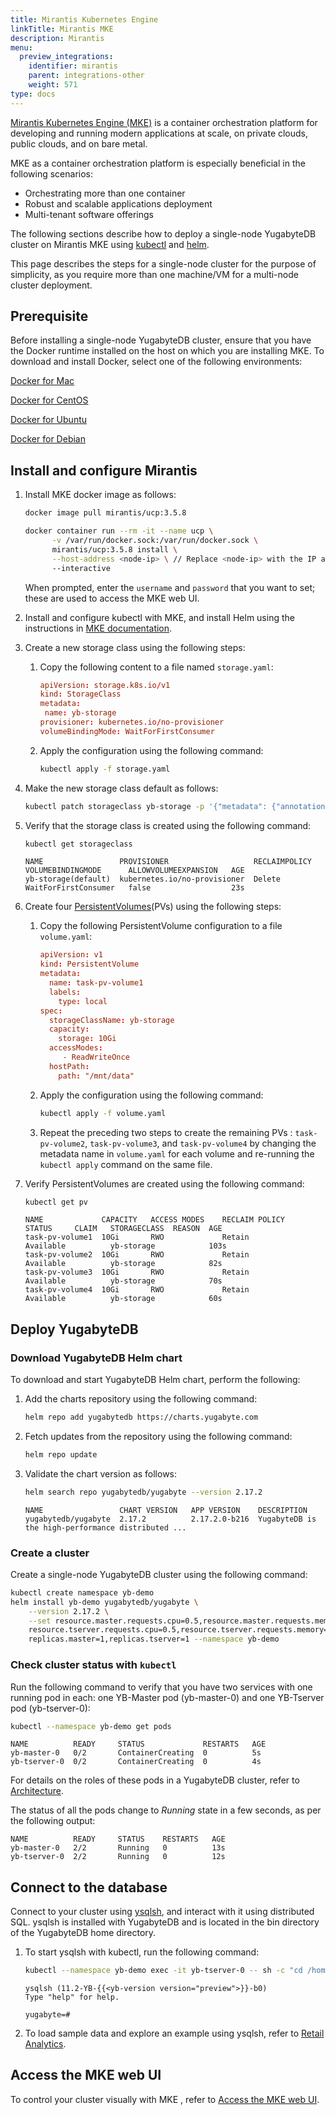 ```yaml
---
title: Mirantis Kubernetes Engine
linkTitle: Mirantis MKE
description: Mirantis
menu:
  preview_integrations:
    identifier: mirantis
    parent: integrations-other
    weight: 571
type: docs
---
```


[Mirantis Kubernetes Engine (MKE)](https://docs.mirantis.com/mke/3.5/overview.html) is a container orchestration platform for developing and running modern applications at scale, on private clouds, public clouds, and on bare metal.

MKE as a container orchestration platform is especially beneficial in the following scenarios:

- Orchestrating more than one container
- Robust and scalable applications deployment
- Multi-tenant software offerings

The following sections describe how to deploy a single-node YugabyteDB cluster on Mirantis MKE using [kubectl](https://kubernetes.io/docs/reference/kubectl/) and [helm](https://helm.sh/).

This page describes the steps for a single-node cluster for the purpose of simplicity, as you require more than one machine/VM for a multi-node cluster deployment.

## Prerequisite

Before installing a single-node YugabyteDB cluster, ensure that you have the Docker runtime installed on the host on which you are installing MKE. To download and install Docker, select one of the following environments:

<i class="fa-brands fa-apple" aria-hidden="true"></i> [Docker for Mac](https://store.docker.com/editions/community/docker-ce-desktop-mac)

<i class="fa-brands fa-centos"></i> [Docker for CentOS](https://store.docker.com/editions/community/docker-ce-server-centos)

<i class="fa-brands fa-ubuntu"></i> [Docker for Ubuntu](https://store.docker.com/editions/community/docker-ce-server-ubuntu)

<i class="icon-debian"></i> [Docker for Debian](https://store.docker.com/editions/community/docker-ce-server-debian)

## Install and configure Mirantis

1. Install MKE docker image as follows:

    ```sh
    docker image pull mirantis/ucp:3.5.8
    ```

    ```sh
    docker container run --rm -it --name ucp \
          -v /var/run/docker.sock:/var/run/docker.sock \
          mirantis/ucp:3.5.8 install \
          --host-address <node-ip> \ // Replace <node-ip> with the IP address of your machine.
          --interactive
    ```

    When prompted, enter the `username` and `password` that you want to set; these are used to access the MKE web UI.

1. Install and configure kubectl with MKE, and install Helm using the instructions in [MKE documentation](https://docs.mirantis.com/mke/3.5/ops/access-cluster/configure-kubectl.html?highlight=kubectl).

1. Create a new storage class using the following steps:

    1. ​​Copy the following content to a file named `storage.yaml`:

        ```conf
        apiVersion: storage.k8s.io/v1
        kind: StorageClass
        metadata:
         name: yb-storage
        provisioner: kubernetes.io/no-provisioner
        volumeBindingMode: WaitForFirstConsumer
        ```

    1. Apply the configuration using the following command:

        ```sh
        kubectl apply -f storage.yaml
        ```

1. Make the new storage class default as follows:

    ```sh
    kubectl patch storageclass yb-storage -p '{"metadata": {"annotations":{"storageclass.kubernetes.io/is-default-class":"true"}}}'
    ```

1. Verify that the storage class is created using the following command:

    ```sh
    kubectl get storageclass
    ```

    ```output
    NAME                 PROVISIONER                   RECLAIMPOLICY   VOLUMEBINDINGMODE      ALLOWVOLUMEEXPANSION   AGE
    yb-storage(default)  kubernetes.io/no-provisioner  Delete          WaitForFirstConsumer   false                  23s
    ```

1. Create four [PersistentVolumes](https://kubernetes.io/docs/concepts/storage/persistent-volumes/)(PVs) using the following steps:

    1. Copy the following PersistentVolume configuration to a file `volume.yaml`:

        ```conf
        apiVersion: v1
        kind: PersistentVolume
        metadata:
          name: task-pv-volume1
          labels:
            type: local
        spec:
          storageClassName: yb-storage
          capacity:
            storage: 10Gi
          accessModes:
             - ReadWriteOnce
          hostPath:
            path: "/mnt/data"
        ```

    1. Apply the configuration using the following command:

        ```sh
        kubectl apply -f volume.yaml
        ```

    1. Repeat the preceding two steps to create the remaining PVs : `task-pv-volume2`, `task-pv-volume3`, and `task-pv-volume4` by changing the metadata name in `volume.yaml` for each volume and re-running the `kubectl apply` command on the same file.

1. Verify PersistentVolumes are created using the following command:

    ```sh
    kubectl get pv
    ```

    ```output
    NAME             CAPACITY   ACCESS MODES    RECLAIM POLICY    STATUS     CLAIM   STORAGECLASS  REASON  AGE
    task-pv-volume1  10Gi       RWO             Retain            Available          yb-storage            103s
    task-pv-volume2  10Gi       RWO             Retain            Available          yb-storage            82s
    task-pv-volume3  10Gi       RWO             Retain            Available          yb-storage            70s
    task-pv-volume4  10Gi       RWO             Retain            Available          yb-storage            60s
    ```

## Deploy YugabyteDB

### Download YugabyteDB Helm chart

To download and start YugabyteDB Helm chart, perform the following:

1. Add the charts repository using the following command:

    ```sh
    helm repo add yugabytedb https://charts.yugabyte.com
    ```

1. Fetch updates from the repository using the following command:

    ```sh
    helm repo update
    ```

1. Validate the chart version as follows:

    ```sh
    helm search repo yugabytedb/yugabyte --version 2.17.2
    ```

    ```output
    NAME                 CHART VERSION   APP VERSION    DESCRIPTION
    yugabytedb/yugabyte  2.17.2          2.17.2.0-b216  YugabyteDB is the high-performance distributed ...
    ```

### Create a cluster

Create a single-node YugabyteDB cluster using the following command:

```sh
kubectl create namespace yb-demo
helm install yb-demo yugabytedb/yugabyte \
    --version 2.17.2 \
    --set resource.master.requests.cpu=0.5,resource.master.requests.memory=0.5Gi,\
    resource.tserver.requests.cpu=0.5,resource.tserver.requests.memory=0.5Gi,\
    replicas.master=1,replicas.tserver=1 --namespace yb-demo
```

### Check cluster status with `kubectl`

Run the following command to verify that you have two services with one running pod in each: one YB-Master pod (yb-master-0) and one YB-Tserver pod (yb-tserver-0):

```sh
kubectl --namespace yb-demo get pods
```

```output
NAME          READY     STATUS             RESTARTS   AGE
yb-master-0   0/2       ContainerCreating  0          5s
yb-tserver-0  0/2       ContainerCreating  0          4s
```

For details on the roles of these pods in a YugabyteDB cluster, refer to [Architecture](../../architecture/).

The status of all the pods change to  _Running_ state in a few seconds, as per the following output:

```output
NAME          READY     STATUS    RESTARTS   AGE
yb-master-0   2/2       Running   0          13s
yb-tserver-0  2/2       Running   0          12s
```

## Connect to the database

Connect to your cluster using [ysqlsh](../../yugabyte-clients/ysqlsh/), and interact with it using distributed SQL. ysqlsh is installed with YugabyteDB and is located in the bin directory of the YugabyteDB home directory.

1. To start ysqlsh with kubectl, run the following command:

    ```sh
    kubectl --namespace yb-demo exec -it yb-tserver-0 -- sh -c "cd /home/yugabyte && ysqlsh -h yb-tserver-0 --echo-queries"
    ```

    ```output
    ysqlsh (11.2-YB-{{<yb-version version="preview">}}-b0)
    Type "help" for help.

    yugabyte=#
    ```

1. To load sample data and explore an example using ysqlsh, refer to [Retail Analytics](../../sample-data/retail-analytics/).

## Access the MKE web UI

To control your cluster visually with MKE , refer to [Access the MKE web UI](https://docs.mirantis.com/mke/3.6/ops/access-cluster/access-web-ui.html).

